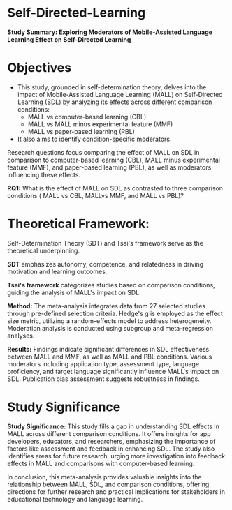 # Self-Directed-Learning

**Study Summary: Exploring Moderators of Mobile-Assisted Language Learning Effect on Self-Directed Learning**

 
# Objectives

- This study, grounded in self-determination theory, delves into the impact of Mobile-Assisted Language Learning (MALL) on Self-Directed Learning (SDL) by analyzing its effects across different comparison conditions:
  - MALL vs computer-based learning (CBL)
  - MALL vs MALL minus experimental feature (MMF)
  - MALL vs paper-based learning (PBL)
- It also aims to identify condition-specific moderators.

 
 Research questions focus comparing the effect of MALL on SDL in comparison to computer-based learning (CBL), MALL minus experimental feature (MMF), and paper-based learning (PBL), as well as moderators influencing these effects.
 
**RQ1:** What is the effect of MALL on SDL as contrasted to three comparison conditions ( MALL vs CBL, 
MALLvs MMF, and MALL vs PBL)?

 
# Theoretical Framework:
Self-Determination Theory (SDT) and Tsai's framework serve as the theoretical underpinning. 

**SDT** emphasizes autonomy, competence, and relatedness in driving motivation and learning outcomes. 

**Tsai's framework** categorizes studies based on comparison conditions, guiding the analysis of MALL's impact on SDL.

**Method:**
The meta-analysis integrates data from 27 selected studies through pre-defined selection criteria. 
Hedge's g is employed as the effect size metric, utilizing a random-effects model to address heterogeneity. 
Moderation analysis is conducted using subgroup and meta-regression analyses.

**Results:**
Findings indicate significant differences in SDL effectiveness between MALL and MMF, as well as MALL and PBL conditions. Various moderators including application type, assessment type, language proficiency, and target language significantly influence MALL's impact on SDL. Publication bias assessment suggests robustness in findings.

# Study Significance

**Study Significance:**
This study fills a gap in understanding SDL effects in MALL across different comparison conditions. It offers insights for app developers, educators, and researchers, emphasizing the importance of factors like assessment and feedback in enhancing SDL. The study also identifies areas for future research, urging more investigation into feedback effects in MALL and comparisons with computer-based learning.

In conclusion, this meta-analysis provides valuable insights into the relationship between MALL, SDL, and comparison conditions, offering directions for further research and practical implications for stakeholders in educational technology and language learning.
